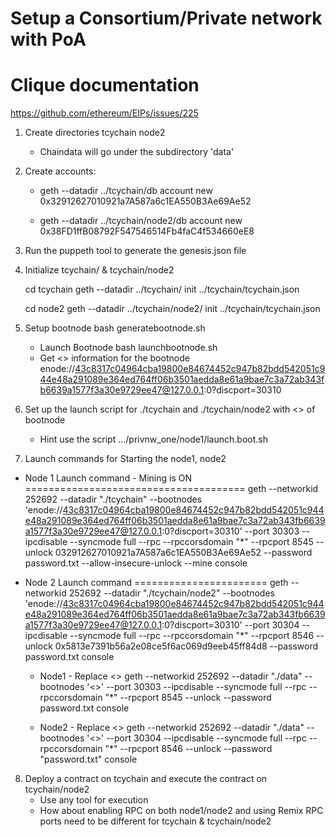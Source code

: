 # Setup a Consortium/Private network with PoA
# Clique documentation


https://github.com/ethereum/EIPs/issues/225


1. Create directories tcychain   node2
    * Chaindata will go under the subdirectory 'data'
2. Create accounts:
    * geth --datadir ../tcychain/db  account new
    0x32912627010921a7A587a6c1EA550B3Ae69Ae52

    * geth --datadir ../tcychain/node2/db  account new
    0x38FD1ffB08792F547546514Fb4faC4f534660eE8

3. Run the puppeth tool to generate the genesis.json file

4. Initialize tcychain/ & tcychain/node2

   cd tcychain
   geth --datadir ../tcychain/ init ../tcychain/tcychain.json

   cd node2
geth --datadir ../tcychain/node2/ init ../tcychain/tcychain.json
5. Setup bootnode 
   bash generatebootnode.sh
   * Launch Bootnode
   bash launchbootnode.sh
   * Get <<enode>> information for the bootnode
   enode://43c8317c04964cba19800e84674452c947b82bdd542051c944e48a291089e364ed764ff06b3501aedda8e61a9bae7c3a72ab343fb6639a1577f3a30e9729ee47@127.0.0.1:0?discport=30310

6. Set up the launch script for ./tcychain and ./tcychain/node2 with <<enode>> of bootnode
   * Hint use the script .../privnw_one/node1/launch.boot.sh

7. Launch commands for Starting the node1, node2

* Node 1 Launch command - Mining is ON
======================================
geth --networkid 252692 --datadir "./tcychain" --bootnodes 'enode://43c8317c04964cba19800e84674452c947b82bdd542051c944e48a291089e364ed764ff06b3501aedda8e61a9bae7c3a72ab343fb6639a1577f3a30e9729ee47@127.0.0.1:0?discport=30310'  --port  30303 --ipcdisable --syncmode full --rpc --rpccorsdomain "*" --rpcport 8545 --unlock 032912627010921a7A587a6c1EA550B3Ae69Ae52 --password password.txt --allow-insecure-unlock --mine console

* Node 2 Launch command
=======================
geth --networkid 252692 --datadir "./tcychain/node2" --bootnodes 'enode://43c8317c04964cba19800e84674452c947b82bdd542051c944e48a291089e364ed764ff06b3501aedda8e61a9bae7c3a72ab343fb6639a1577f3a30e9729ee47@127.0.0.1:0?discport=30310'  --port  30304 --ipcdisable --syncmode full --rpc --rpccorsdomain "*" --rpcport 8546 --unlock 0x5813e7391b56a2e08ce5f6ac069d9eeb45ff84d8 --password password.txt   console


    * Node1 - Replace <<enode>>
    geth --networkid 252692 --datadir "./data" --bootnodes '<<enode>>'  --port  30303 --ipcdisable --syncmode full --rpc --rpccorsdomain "*" --rpcport 8545 --unlock --password password.txt console 

    * Node2 - Replace <<enode>>
    geth --networkid 252692 --datadir "./data" --bootnodes '<<enode>>'  --port  30304 --ipcdisable --syncmode full --rpc --rpccorsdomain "*" --rpcport 8546 --unlock --password "password.txt" console 

8. Deploy a contract on tcychain and execute the contract on tcychain/node2
   * Use any tool for execution
   * How about enabling RPC on both node1/node2 and using Remix 
     RPC ports need to be different for tcychain & tcychain/node2
   